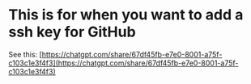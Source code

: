 # This is for when you want to add a ssh key for GitHub

See this: [https://chatgpt.com/share/67df45fb-e7e0-8001-a75f-c103c1e3f4f3](https://chatgpt.com/share/67df45fb-e7e0-8001-a75f-c103c1e3f4f3)